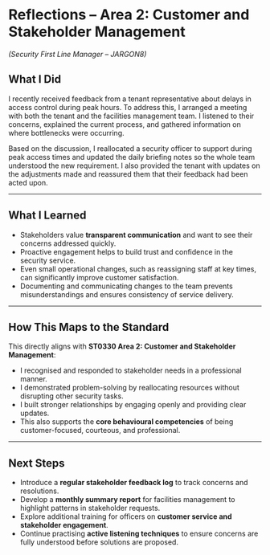 # Reflections – Area 2: Customer and Stakeholder Management  
*(Security First Line Manager – JARGON8)*  

## What I Did  
I recently received feedback from a tenant representative about delays in access control during peak hours. To address this, I arranged a meeting with both the tenant and the facilities management team. I listened to their concerns, explained the current process, and gathered information on where bottlenecks were occurring.  

Based on the discussion, I reallocated a security officer to support during peak access times and updated the daily briefing notes so the whole team understood the new requirement. I also provided the tenant with updates on the adjustments made and reassured them that their feedback had been acted upon.  

---

## What I Learned  
- Stakeholders value **transparent communication** and want to see their concerns addressed quickly.  
- Proactive engagement helps to build trust and confidence in the security service.  
- Even small operational changes, such as reassigning staff at key times, can significantly improve customer satisfaction.  
- Documenting and communicating changes to the team prevents misunderstandings and ensures consistency of service delivery.  

---

## How This Maps to the Standard  
This directly aligns with **ST0330 Area 2: Customer and Stakeholder Management**:  
- I recognised and responded to stakeholder needs in a professional manner.  
- I demonstrated problem-solving by reallocating resources without disrupting other security tasks.  
- I built stronger relationships by engaging openly and providing clear updates.  
- This also supports the **core behavioural competencies** of being customer-focused, courteous, and professional.  

---

## Next Steps  
- Introduce a **regular stakeholder feedback log** to track concerns and resolutions.  
- Develop a **monthly summary report** for facilities management to highlight patterns in stakeholder requests.  
- Explore additional training for officers on **customer service and stakeholder engagement**.  
- Continue practising **active listening techniques** to ensure concerns are fully understood before solutions are proposed.  
